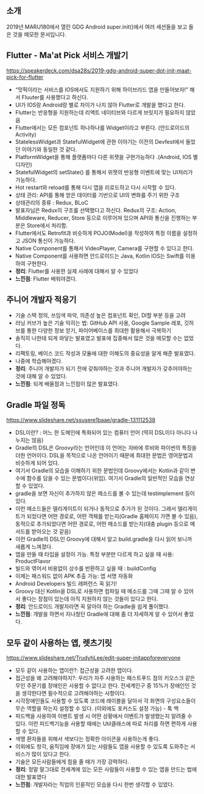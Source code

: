 ## 소개
2019년 MARU180에서 열린 GDG Android super.init()에서 여러 세션들을 보고 들은 것을 메모한 문서입니다.

##  Flutter - Ma'at Pick 서비스 개발기

https://speakerdeck.com/dsa28s/2019-gdg-android-super-dot-init-maat-pick-for-flutter

* “맛픽이라는 서비스를 IOS에서도 지원하기 위해 하이브리드 앱을 만들어보자!” 해서 Fluuter를 사용했다고 하신다. 
* UI가 IOS랑 Android랑 별로 차이가 나지 않아 Flutter로 개발을 했다고 한다.
* Flutter는 반응형을 지원하는데 리액트 네이티브와 다르게 브릿지가 필요하지 않았음
* Flutter에서는 모든 컴포넌트 하나하나를 Widget이라고 부른다. (안드로이드의 Activity)
* StatelessWidget과 StatefulWidget에 관한 이야기는 이전의 Devfest에서 들었던 이야기와 동일한 것 같다.
* PlatformWidget을 통해 플랫폼마다 다른 위젯을 구현가능하다 .(Android, IOS 별 디자인)
* StatefulWidget의 setState() 를 통해서 위젯의 반응형 이벤트에 맞는 UI처리가 가능하다.
* Hot restart와 reload를 통해 다시 앱을 리로드하고 다시 시작할 수 있다.
* 상태 관리: API를 통해 얻은 데이터를 기반으로 UI의 변화를 주기 위한 구조 
* 상태관리의 종류 : Redux, BLoC
* 발표자님은 Redux의 구조를 선택했다고 하신다. 
Redux의 구조: Action, Middleware, Reducer, Store 등으로 이루어져 있으며 API와 통신을 진행하는 부분은 Store에서 처리함.
* Flutter에서도 Retrofit과 비슷하게 POJO(Model)을 작성하여 특정 이름을 설정하고 JSON 통신이 가능하다.
* Native Component를 통해서 VideoPlayer, Camera를 구현할 수 있다고 한다.
* Native Component를 사용하면 안드로이드는 Java, Kotlin IOS는 Swift를 이용하여 구현한다.
* **정리**: Flutter를 사용한 실제 사례에 대해서 알 수 있었다
* **느낀점**: Flutter 배워야겠다.


## 주니어 개발자 적응기 
* 기술 스택 정의, 쓰임색 파악, 의존성 높은 컴포넌트 확인, DI할 부분  등을 고려
* 러닝 커브가 높은 기술 익히는 법: GitHub API 사용, Google Sample 레포, 깃허브를 통한 다양한 정보 얻기, 파이어베이스를 최대한 활용해서 극복하기
* 솔직히 나한테 되게 와닿는 발표였고 발표에 집중해서 많은 것을 메모할 수는 없었다.
* 리팩토링, 베이스 코드 작성과 모듈에 대한 이해도의 중요성을 알게 해준 발표였다.
* 나중에 학습해야겠다.
* **정리**: 주니어 개발자가 되기 전에 갖춰야하는 것과 주니어 개발자가 갖추어야하는 것에 대해 알 수 있었다.
* **느낀점**: 되게 배울점과 느낀점이 많은 발표였다.

## Gradle 파일 정독

https://www.slideshare.net/ssusere1baae/gradle-131112538

* DSL이란? : 어느 한 도메인에 특화되어 있는 컴퓨터 언어 (딱히 DSL이다 아니다 나누지는 않음)
* Gradle의 DSL은 Groovy라는 언어인데 이 언어는 자바에 루비와 파이썬의 특징을 더한 언어이다. DSL을 목적으로 나온 언어이기 때문에 최대한 문법은 영어문법괴 비슷하게 되어 있다.
* 여기서 Gradle의 모습을 이해하기 위한 문법인데 Groovy에서는 Kotlin과 같이 변수에 함수를 담을 수 있는 문법이다(위임). 여기서 Gradle의 일반적인 모습을 연상할 수 있었다.
* gradle을 보면 자신이 추가하지 않은 메소드를 볼 수 있는데 testimplement 등이 있다.
* 이런 메소드들은 델리게이트이 되거나 동적으로 추가가 된 것이다. 그래서 델리게이트가 되었다면 어떤 경로로, 어떤 객체를 받는지(Gradle 홈페이지 가면 볼 수 있음), 동적으로 추가되었다면 어떤 경로로, 어떤 메소드를 받는지(대충 plugin 등으로 메서드를 받아오는 것 같음)
* 이런 Gradle의 DSL인 Groovy에 대해서 알고 build.gradle을 다시 읽어 보니까 새롭게 느껴졌다.
* 앱을 만들 때 타입을 설정이 가능. 특정 부분만 다르게 하고 싶을 때 사용: ProductFlavor
* 빌드와 엮어서 비용없이 상수를 반환하고 싶을 때 : buildConfig
* 이제는 패스워드 없이 APK 추출 가능: 앱 서명 자동화
* Android Developers 빌드 레퍼런스 꼭 읽기!
* Groovy 대신 Kotlin을 DSL로 사용하면 컴파일 때 메소드를 그때 그때 알 수 있어서 좋다는 장점이 있는데 아직 지원하지 않는 것들이 있다고 한다.
* **정리**: 안드로이드 개발자라면 꼭 알아야 하는 Gradle을 쉽게 풀이했다.
* **느낀점**: 개발을 하면서 지나쳤던 Gradle에 대해 좀 더 자세하게 알 수 있어서 좋았다.

## 모두 같이 사용하는 앱, 렛츠기릿

https://www.slideshare.net/TrudyhLee/edit-super-initappforeveryone

* 모두 같이 사용하는 앱이란?: 접근성을 고려한 앱이다.
*  접근성을 왜 고려해야하지?: 우리가 자주 사용하는 패스트푸드 점의 키오스크 같은 무인 주문기를 장애인은 사용할 수 없다고 한다. 전세계인구 중 15%가  장애인인 것을 생각한다면 필수적으로 고려해야하는 사항이다.
* 시각장애인들도 사용할 수 있도록 코드에 레이블을 달아서 각 화면의 구성요소들이 무슨 역할을 하는지 설정할 수 있다. (이외에도 포커스도 설정 가능) - 톡 백
* 피드백을 사용하여 이벤트 발생 시 어떤 상황에서 이벤트가 발생했는지 알려줄 수 있다. 이런 피드백기능을 사용할 때에는 Util클래스에 따로 처리를 하면 편하게 사용할 수 있다.
* 색맹 환자들을 위해서 색보다는 정확한 아이콘을 사용하는게 좋다.
* 이외에도 청각, 움직임에 장애가 있는 사람들도 앱을 사용할 수 있도록 도와주는 서비스가 많이 있다고 한다.
* 기술은 모든사람들에게 힘을 줄 때가 가장 강력하다.
* **정리**: 정말 말그대로 전세계에 있는 모든 사람들이 사용할 수 있는 앱을 만드는 법에 대한 발표였다
* **느낀점**: 개발자라는 직업의 인륜적인 모습을 다시 한번 생각할 수 있었다.
